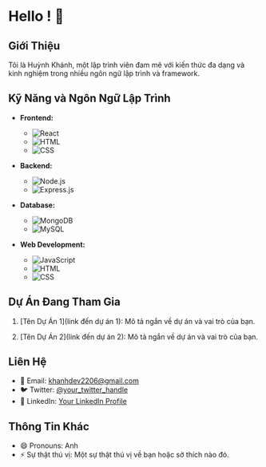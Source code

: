 # Hello ! 👋

## Giới Thiệu

Tôi là Huỳnh Khánh, một lập trình viên đam mê với kiến thức đa dạng và kinh nghiệm trong nhiều ngôn ngữ lập trình và framework.

## Kỹ Năng và Ngôn Ngữ Lập Trình

- **Frontend:**
  - ![React](https://img.shields.io/badge/React-61DAFB?style=for-the-badge&logo=react&logoColor=white)
  - ![HTML](https://img.shields.io/badge/HTML-E34F26?style=for-the-badge&logo=html5&logoColor=white)
  - ![CSS](https://img.shields.io/badge/CSS-1572B6?style=for-the-badge&logo=css3&logoColor=white)

- **Backend:**
  - ![Node.js](https://img.shields.io/badge/Node.js-43853D?style=for-the-badge&logo=node.js&logoColor=white)
  - ![Express.js](https://img.shields.io/badge/Express.js-000000?style=for-the-badge&logo=express&logoColor=white)

- **Database:**
  - ![MongoDB](https://img.shields.io/badge/MongoDB-47A248?style=for-the-badge&logo=mongodb&logoColor=white)
  - ![MySQL](https://img.shields.io/badge/MySQL-4479A1?style=for-the-badge&logo=mysql&logoColor=white)

- **Web Development:**
  - ![JavaScript](https://img.shields.io/badge/JavaScript-F7DF1E?style=for-the-badge&logo=javascript&logoColor=black)
  - ![HTML](https://img.shields.io/badge/HTML-E34F26?style=for-the-badge&logo=html5&logoColor=white)
  - ![CSS](https://img.shields.io/badge/CSS-1572B6?style=for-the-badge&logo=css3&logoColor=white)

## Dự Án Đang Tham Gia

1. [Tên Dự Án 1](link đến dự án 1): Mô tả ngắn về dự án và vai trò của bạn.

2. [Tên Dự Án 2](link đến dự án 2): Mô tả ngắn về dự án và vai trò của bạn.

## Liên Hệ

- 📧 Email: khanhdev2206@gmail.com
- 🐦 Twitter: [@your_twitter_handle](https://twitter.com/your_twitter_handle)
- 💼 LinkedIn: [Your LinkedIn Profile](https://www.linkedin.com/in/your-linkedin-profile)

## Thông Tin Khác

- 😄 Pronouns: Anh
- ⚡ Sự thật thú vị: Một sự thật thú vị về bạn hoặc sở thích nào đó.

